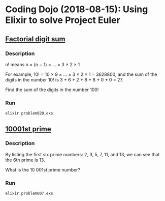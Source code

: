 # Coding Dojo (2018-08-15): Using Elixir to solve Project Euler

## [Factorial digit sum](https://projecteuler.net/problem=20)

### Description

n! means n × (n − 1) × ... × 3 × 2 × 1

For example, 10! = 10 × 9 × ... × 3 × 2 × 1 = 3628800,
and the sum of the digits in the number 10! is 3 + 6 + 2 + 8 + 8 + 0 + 0 = 27.

Find the sum of the digits in the number 100!

### Run

`elixir problem020.exs`

## [10001st prime](https://projecteuler.net/problem=7)

### Description

By listing the first six prime numbers: 2, 3, 5, 7, 11, and 13, we can see that the 6th prime is 13.

What is the 10 001st prime number?

### Run

`elixir problem007.exs`
